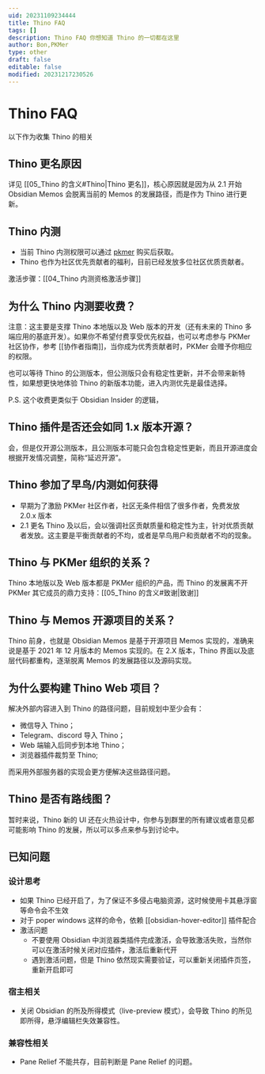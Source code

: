 ```yaml
---
uid: 20231109234444
title: Thino FAQ
tags: []
description: Thino FAQ 你想知道 Thino 的一切都在这里
author: Bon,PKMer
type: other
draft: false
editable: false
modified: 20231217230526
---
```


# Thino FAQ

以下作为收集 Thino 的相关

## Thino 更名原因

详见 [[05_Thino 的含义#Thino|Thino 更名]]，核心原因就是因为从 2.1 开始 Obsidian Memos 会脱离当前的 Memos 的发展路径，而是作为 Thino 进行更新。

## Thino 内测

- 当前 Thino 内测权限可以通过 [pkmer](https://pkmer.cn/products/productDetails/) 购买后获取。
- Thino 也作为社区优先贡献者的福利，目前已经发放多位社区优质贡献者。

激活步骤：[[04_Thino 内测资格激活步骤]]

## 为什么 Thino 内测要收费？

注意：这主要是支撑 Thino 本地版以及 Web 版本的开发（还有未来的 Thino 多端应用的基底开发）。如果你不希望付费享受优先权益，也可以考虑参与 PKMer 社区协作，参考 [[协作者指南]]，当你成为优秀贡献者时，PKMer 会赠予你相应的权限。

也可以等待 Thino 的公测版本，但公测版只会有稳定性更新，并不会带来新特性，如果想更快地体验 Thino 的新版本功能，进入内测优先是最佳选择。

P.S. 这个收费更类似于 Obsidian Insider 的逻辑，

## Thino 插件是否还会如同 1.x 版本开源？

会，但是仅开源公测版本，且公测版本可能只会包含稳定性更新，而且开源进度会根据开发情况调整，简称“延迟开源”。

## Thino 参加了早鸟/内测如何获得

- 早期为了激励 PKMer 社区作者，社区无条件相信了很多作者，免费发放 2.0.x 版本
- 2.1 更名 Thino 及以后，会以强调社区贡献质量和稳定性为主，针对优质贡献者发放。这主要是平衡贡献者的不均，或者是早鸟用户和贡献者不均的现象。

## Thino 与 PKMer 组织的关系？

Thino 本地版以及 Web 版本都是 PKMer 组织的产品，而 Thino 的发展离不开 PKMer 其它成员的鼎力支持：[[05_Thino 的含义#致谢|致谢]]

## Thino 与 Memos 开源项目的关系？

Thino 前身，也就是 Obsidian Memos 是基于开源项目 Memos 实现的，准确来说是基于 2021 年 12 月版本的 Memos 实现的。在 2.X 版本，Thino 界面以及底层代码都重构，逐渐脱离 Memos 的发展路径以及源码实现。

## 为什么要构建 Thino Web 项目？

解决外部内容进入到 Thino 的路径问题，目前规划中至少会有：

- 微信导入 Thino；
- Telegram、discord 导入 Thino；
- Web 端输入后同步到本地 Thino；
- 浏览器插件裁剪至 Thino;

而采用外部服务器的实现会更方便解决这些路径问题。

## Thino 是否有路线图？

暂时来说，Thino 新的 UI 还在火热设计中，你参与到群里的所有建议或者意见都可能影响 Thino 的发展，所以可以多点来参与到讨论中。

## 已知问题

### 设计思考

- 如果 Thino 已经开启了，为了保证不多侵占电脑资源，这时候使用卡其悬浮窗等命令会不生效
- 对于 poper windows 这样的命令，依赖 [[obsidian-hover-editor]] 插件配合
- 激活问题
	- 不要使用 Obsidian 中浏览器类插件完成激活，会导致激活失败，当然你可以在激活时候关闭对应插件，激活后重新代开
	- 遇到激活问题，但是 Thino 依然现实需要验证，可以重新关闭插件页签，重新开启即可

### 宿主相关

- 关闭 Obsidian 的所及所得模式（live-preview 模式），会导致 Thino 的所见即所得，悬浮编辑栏失效兼容性。

### 兼容性相关

- Pane Relief 不能共存，目前判断是 Pane Relief 的问题。